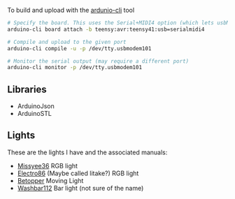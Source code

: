 To build and upload with the [ardunio-cli](https://arduino.github.io/arduino-cli/0.34/getting-started/) tool
```bash
# Specify the board. This uses the Serial+MIDI4 option (which lets usbMIDI work)
arduino-cli board attach -b teensy:avr:teensy41:usb=serialmidi4

# Compile and upload to the given port
arduino-cli compile -u -p /dev/tty.usbmodem101

# Monitor the serial output (may require a different port)
arduino-cli monitor -p /dev/tty.usbmodem101
```

## Libraries
 * ArduinoJson
 * ArduinoSTL

## Lights
These are the lights I have and the associated manuals:
 * [Missyee36](https://images-na.ssl-images-amazon.com/images/I/B1TmOuEgH2S.pdf) RGB light
 * [Electro86](https://cdb.s3.amazonaws.com/ItemRelatedFiles/13224/electro86.pdf) (Maybe called litake?) RGB light 
 * [Betopper](https://cdn.shopify.com/s/files/1/0084/5230/9047/files/BETOPPER_Moving_Head_Stage_Led_Light_LM70_LM70S_Standard_User_Manual.pdf?v=1630045250) Moving Light
 * [Washbar112](https://m.media-amazon.com/images/I/C1CE5BB5CrL.pdf) Bar light (not sure of the name)